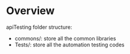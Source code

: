 # Overview
apiTesting folder structure:
* commons/: store all the common libraries
* Tests/: store all the automation testing codes